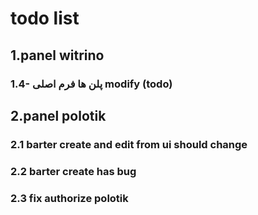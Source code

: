 # todo list

## 1.panel witrino
### 1.4- پلن ها فرم اصلی modify (todo)
<!-- #### ایجاد فرم داینامیک برای سرویس ها 1.4.1 -->

## 2.panel polotik

### 2.1 barter create and edit from ui should change

### 2.2 barter create has bug

### 2.3 fix authorize polotik

